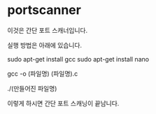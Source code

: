 # portscanner

이것은 간단 포트 스캐너입니다.

실행 방법은 아래에 있습니다.

sudo apt-get install gcc
sudo apt-get install nano

gcc -o (파일명) (파일명).c

./(만들어진 파일명)

이렇게 하시면 간단 포트 스캐닝이 끝남니다.
